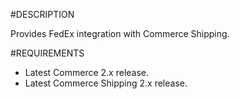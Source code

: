 #DESCRIPTION

Provides FedEx integration with Commerce Shipping.

#REQUIREMENTS

- Latest Commerce 2.x release.
- Latest Commerce Shipping 2.x release.
